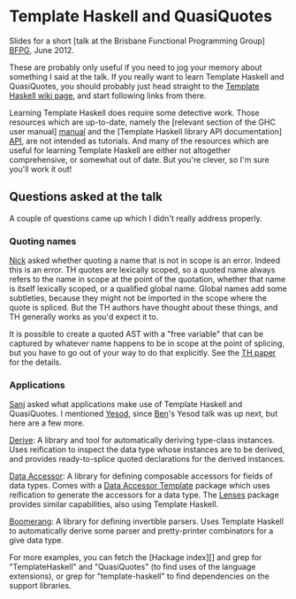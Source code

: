 
# Template Haskell and QuasiQuotes

Slides for a short [talk at the Brisbane Functional Programming Group] [BFPG],
June 2012.

[BFPG]: http://www.bfpg.org/events/67067762/

These are probably only useful if you need to jog your memory about something I
said at the talk.  If you really want to learn Template Haskell and
QuasiQuotes, you should probably just head straight to the [Template Haskell
wiki page][TH], and start following links from there.

[TH]: http://www.haskell.org/haskellwiki/Template_Haskell

Learning Template Haskell does require some detective work. Those resources
which are up-to-date, namely the [relevant section of the GHC user manual]
[manual] and the [Template Haskell library API documentation] [API], are not
intended as tutorials. And many of the resources which are useful for learning
Template Haskell are either not altogether comprehensive, or somewhat out of
date. But you're clever, so I'm sure you'll work it out!

[manual]: http://www.haskell.org/ghc/docs/latest/html/users_guide/template-haskell.html
[API]: http://hackage.haskell.org/package/template-haskell

## Questions asked at the talk

A couple of questions came up which I didn't really address properly.

### Quoting names

[Nick][] asked whether quoting a name that is not in scope is an error. Indeed
this is an error. TH quotes are lexically scoped, so a quoted name always
refers to the name in scope at the point of the quotation, whether that name is
itself lexically scoped, or a qualified global name.  Global names add some
subtleties, because they might not be imported in the scope where the quote is
spliced. But the TH authors have thought about these things, and TH generally
works as you'd expect it to.

It is possible to create a quoted AST with a "free variable" that can be
captured by whatever name happens to be in scope at the point of splicing, but
you have to go out of your way to do that explicitly. See the [TH paper][] for
the details.

[TH paper]: http://research.microsoft.com/~simonpj/papers/meta-haskell/
[Nick]: http://twitter.com/nkpart

### Applications

[Sanj][] asked what applications make use of Template Haskell and QuasiQuotes.
I mentioned [Yesod][], since [Ben][]'s Yesod talk was up next, but here are a
few more.

[Derive][]: A library and tool for automatically deriving type-class instances.
Uses reification to inspect the data type whose instances are to be derived,
and provides ready-to-splice quoted declarations for the derived instances.

[Data Accessor][]: A library for defining composable accessors for fields of
data types. Comes with a [Data Accessor Template][] package which uses
reification to generate the accessors for a data type. The [Lenses][] package
provides similar capabilities, also using Template Haskell.

[Boomerang][]: A library for defining invertible parsers. Uses Template Haskell
to automatically derive some parser and pretty-printer combinators for a give
data type.

For more examples, you can fetch the [Hackage index][] and grep for
"TemplateHaskell" and "QuasiQuotes" (to find uses of the language extensions),
or grep for "template-haskell" to find dependencies on the support libraries.

[Yesod]: http://www.yesodweb.com/
[Derive]: http://hackage.haskell.org/package/derive
[Data Accessor]: http://hackage.haskell.org/package/data-accessor
[Data Accessor Template]: http://hackage.haskell.org/package/data-accessor-template
[Lenses]: http://hackage.haskell.org/package/lenses
[Boomerang]: http://hackage.haskell.org/package/boomerang

[Ben]: http://twitter.com/benkolera
[Sanj]: http://twitter.com/ssanj

